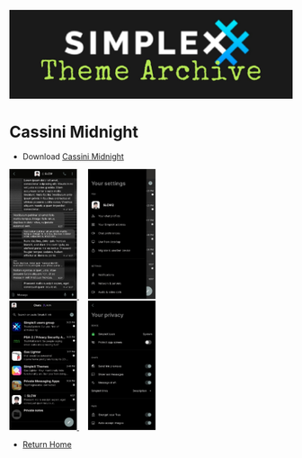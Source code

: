 ![SxC Theme Archive Banner](../resources/SxC_themeBanner06.jpg)

# Cassini Midnight

* Download [Cassini Midnight](../themes/SxC_cassiniMidnight.theme)

<a href="../screenshots/SxC_cassiniMidnight01.jpg" target="_blank">
	<img src="../screenshots/SxC_cassiniMidnight01.jpg" width="120">
</a>&nbsp;&nbsp;&nbsp;
<a href="../screenshots/SxC_cassiniMidnight02.jpg" target="_blank">
	<img src="../screenshots/SxC_cassiniMidnight02.jpg" width="120">
</a>
<br>
<a href="../screenshots/SxC_cassiniMidnight03.jpg" target="_blank">
	<img src="../screenshots/SxC_cassiniMidnight03.jpg" width="120">
</a>&nbsp;&nbsp;&nbsp;
<a href="../screenshots/SxC_cassiniMidnight04.jpg" target="_blank">
	<img src="../screenshots/SxC_cassiniMidnight04.jpg" width="120">
</a>

* [Return Home](../)
